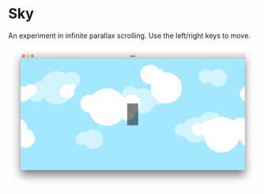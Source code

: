 # Sky

An experiment in infinite parallax scrolling. Use the left/right keys to move.

![Sky game screenshot](screenshot.png)
